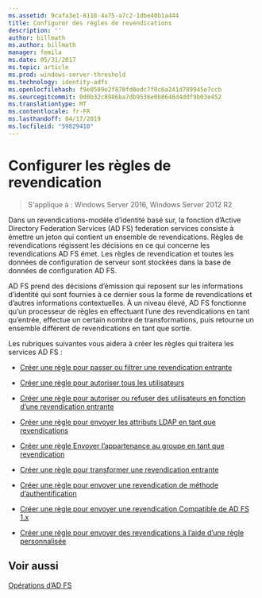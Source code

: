 ```yaml
---
ms.assetid: 9cafa3e1-8118-4a75-a7c2-1dbe40b1a444
title: Configurer des règles de revendications
description: ''
author: billmath
ms.author: billmath
manager: femila
ms.date: 05/31/2017
ms.topic: article
ms.prod: windows-server-threshold
ms.technology: identity-adfs
ms.openlocfilehash: f9e0509e2f870fd0edc7f0c6a241d789945e7ccb
ms.sourcegitcommit: 0d0b32c8986ba7db9536e0b8648d4ddf9b03e452
ms.translationtype: MT
ms.contentlocale: fr-FR
ms.lasthandoff: 04/17/2019
ms.locfileid: "59829410"
---
```

# <a name="configure-claim-rules"></a>Configurer les règles de revendication

>S'applique à : Windows Server 2016, Windows Server 2012 R2

Dans un revendications\-modèle d’identité basé sur, la fonction d’Active Directory Federation Services \(AD FS\) federation services consiste à émettre un jeton qui contient un ensemble de revendications. Règles de revendications régissent les décisions en ce qui concerne les revendications AD FS émet. Les règles de revendication et toutes les données de configuration de serveur sont stockées dans la base de données de configuration AD FS.  
  
AD FS prend des décisions d’émission qui reposent sur les informations d’identité qui sont fournies à ce dernier sous la forme de revendications et d’autres informations contextuelles. À un niveau élevé, AD FS fonctionne qu’un processeur de règles en effectuant l’une des revendications en tant qu’entrée, effectue un certain nombre de transformations, puis retourne un ensemble différent de revendications en tant que sortie. 

Les rubriques suivantes vous aidera à créer les règles qui traitera les services AD FS : 
  
-   [Créer une règle pour passer ou filtrer une revendication entrante](Create-a-Rule-to-Pass-Through-or-Filter-an-Incoming-Claim.md)  
  
-   [Créer une règle pour autoriser tous les utilisateurs](Create-a-Rule-to-Permit-All-Users.md)  
  
-   [Créer une règle pour autoriser ou refuser des utilisateurs en fonction d’une revendication entrante](Create-a-Rule-to-Permit-or-Deny-Users-Based-on-an-Incoming-Claim.md)  
  
-   [Créer une règle pour envoyer les attributs LDAP en tant que revendications](Create-a-Rule-to-Send-LDAP-Attributes-as-Claims.md)  
  
-   [Créer une règle Envoyer l’appartenance au groupe en tant que revendication](Create-a-Rule-to-Send-Group-Membership-as-a-Claim.md)  
  
-   [Créer une règle pour transformer une revendication entrante](Create-a-Rule-to-Transform-an-Incoming-Claim.md)  
  
-   [Créer une règle pour envoyer une revendication de méthode d’authentification](Create-a-Rule-to-Send-an-Authentication-Method-Claim.md) 
-   [Créer une règle pour envoyer une revendication Compatible de AD FS 1.x](Create-a-Rule-to-Send-an-AD-FS-1x-Compatible-Claim.md) 
  
-   [Créer une règle pour envoyer des revendications à l’aide d’une règle personnalisée](Create-a-Rule-to-Send-Claims-Using-a-Custom-Rule.md)  

## <a name="see-also"></a>Voir aussi  
[Opérations d’AD FS](../../ad-fs/AD-FS-2016-Operations.md) 
